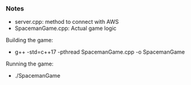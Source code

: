 ### Notes
- server.cpp: method to connect with AWS
- SpacemanGame.cpp: Actual game logic

Building the game:
- g++ -std=c++17 -pthread SpacemanGame.cpp -o SpacemanGame

Running the game:
- ./SpacemanGame